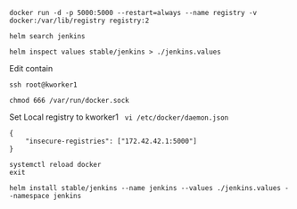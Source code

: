 ```
docker run -d -p 5000:5000 --restart=always --name registry -v docker:/var/lib/registry registry:2
```

```
helm search jenkins
```

```
helm inspect values stable/jenkins > ./jenkins.values
```

Edit contain


```
ssh root@kworker1
```

```
chmod 666 /var/run/docker.sock
```

Set Local registry to kworker1 ` vi /etc/docker/daemon.json`
```
{
    "insecure-registries": ["172.42.42.1:5000"]
}
```

```
systemctl reload docker
exit
```

```
helm install stable/jenkins --name jenkins --values ./jenkins.values --namespace jenkins
```

